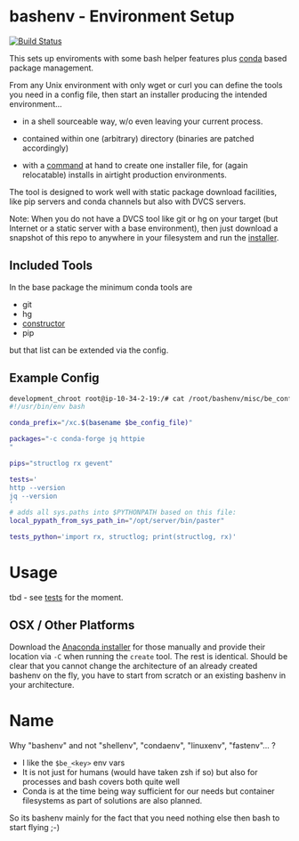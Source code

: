 # bashenv - Environment Setup

[![Build Status](https://travis-ci.org/axiros/bashenv.svg?branch=master)](https://travis-ci.org/axiros/bashenv)

This sets up enviroments with some bash helper features plus [conda](https://anaconda.org/)
based package management.

From any Unix environment with only wget or curl you can define the tools you
need in a config file, then start an installer producing the intended environment...

- in a shell sourceable way, w/o even leaving your current process.

- contained within one (arbitrary) directory (binaries are patched accordingly)

- with a [command][constructor] at hand to create one installer file,
  for (again relocatable) installs in airtight production environments.


The tool is designed to work well with static package download facilities, like pip servers and conda channels but also with DVCS servers.

Note: When you do not have a DVCS tool like git or hg on your target (but Internet or a static server with a base environment), then just download a snapshot of this repo to anywhere in your filesystem and run the [installer](misc/create_bashenv/create).




## Included Tools

In the base package the minimum conda tools are

- git
- hg
- [constructor][constructor]
- pip

but that list can be extended via the config.

## Example Config

```bash
development_chroot root@ip-10-34-2-19:/# cat /root/bashenv/misc/be_configs/reactive_python2.7
#!/usr/bin/env bash

conda_prefix="/xc.$(basename $be_config_file)"

packages="-c conda-forge jq httpie
"

pips="structlog rx gevent"

tests='
http --version
jq --version
'
# adds all sys.paths into $PYTHONPATH based on this file:
local_pypath_from_sys_path_in="/opt/server/bin/paster"

tests_python='import rx, structlog; print(structlog, rx)'
```


# Usage

tbd - see [tests](tests/controller.sh) for the moment.

## OSX / Other Platforms

Download the [Anaconda installer](https://conda.io/miniconda.html) for those manually and provide their location via `-C` when running the `create` tool.
The rest is identical. Should be clear that you cannot change the architecture of an already created bashenv on the fly, you have to start from scratch or an existing bashenv in your architecture.


# Name
Why "bashenv" and not "shellenv", "condaenv", "linuxenv", "fastenv"... ?
- I like the `$be_<key>` env vars
- It is not just for humans (would have taken zsh if so) but also for processes and bash covers both quite well
- Conda is at the time being way sufficient for our needs but container filesystems as part of solutions are also planned.

So its bashenv mainly for the fact that you need nothing else then bash to start flying ;-)


[constructor]: https://tech.zegami.com/conda-constructor-tutorial-make-your-python-code-easy-to-install-cross-platform-f0c1f3096ae4 

